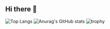 ## Hi there 👋

<!--
**sssxbbb/sssxbbb** is a ✨ _special_ ✨ repository because its `README.md` (this file) appears on your GitHub profile.

Here are some ideas to get you started:

- 🔭 I’m currently working on ...
- 🌱 I’m currently learning ...
- 👯 I’m looking to collaborate on ...
- 🤔 I’m looking for help with ...
- 💬 Ask me about ...
- 📫 How to reach me: ...
- 😄 Pronouns: ...
- ⚡ Fun fact: ...
-->
![Top Langs](https://github-readme-stats.vercel.app/api/top-langs/?username=sssxbbb)
![Anurag's GitHub stats](https://github-readme-stats.vercel.app/api?username=sssxbbb)
![trophy](https://github-profile-trophy.vercel.app/?username=sssxbbb)

